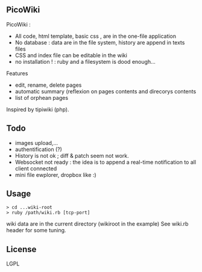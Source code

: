 PicoWiki
--------

PicoWiki : 

* All code, html template, basic css , are in the one-file application
* No database : data are in the file system, history are append in texts files
* CSS and index file can be editable in the wiki
* no installation ! : ruby and a filesystem is dood enough...


Features

* edit, rename, delete pages
* automatic summary (reflexion on pages contents and direcorys contents
* list of orphean pages

Inspired by tipiwiki (php).

Todo
----

* images upload,...
* authentification (?)
* History is not ok ; diff & patch seem not work.
* Websocket not ready : the idea is to append a real-time notification to all client connected
* mini file ewplorer, dropbox like :)


Usage
-----

    > cd ...wiki-root
    > ruby /path/wiki.rb [tcp-port]


wiki data are in the current directory (wikiroot in the example)
See wiki.rb header for some tuning.

License
-------
LGPL
